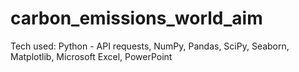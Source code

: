 # carbon_emissions_world_aim
Tech used: Python - API requests, NumPy, Pandas, SciPy, Seaborn, Matplotlib, Microsoft Excel, PowerPoint
